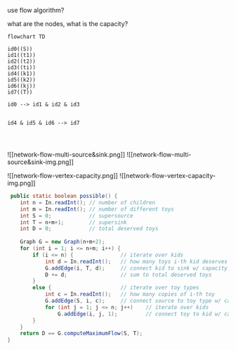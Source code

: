 


use flow algorithm?

what are the nodes, what is the capacity?


```mermaid
flowchart TD

id0((S))
id1((t1))
id2((t2))
id3((ti))
id4((k1))
id5((k2))
id6((kj))
id7((T))

id0 --> id1 & id2 & id3


id4 & id5 & id6 --> id7




```




![[network-flow-multi-source&sink.png]]
![[network-flow-multi-source&sink-img.png]]




![[network-flow-vertex-capacity.png]]
![[network-flow-vertex-capacity-img.png]]



```java
 public static boolean possible() {
	int n = In.readInt(); // number of children
	int m = In.readInt(); // number of different toys
	int S = 0;            // supersource
	int T = n+m+1;        // supersink
	int D = 0;            // total deserved toys
      
	Graph G = new Graph(n+m+2);
	for (int i = 1; i <= n+m; i++) {
		if (i <= n) {             	// iterate over kids
			int d = In.readInt();   // how many toys i-th kid deserves
			G.addEdge(i, T, d);     // connect kid to sink w/ capacity d
			D += d;                 // sum to total deserved toys
		}
		else {                    	// iterate over toy types
			int c = In.readInt();   // how many copies of i-th toy
			G.addEdge(S, i, c);     // connect source to toy type w/ capacity c
			for (int j = 1; j <= n; j++)	// iterate over kids
				G.addEdge(i, j, 1);         // connect toy to kid w/ capacity c
		}
	}
	return D == G.computeMaximumFlow(S, T);
}
```